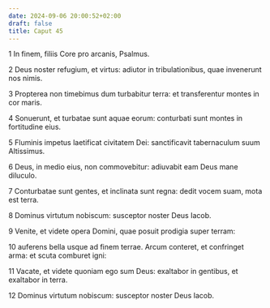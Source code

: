 ```yaml
---
date: 2024-09-06 20:00:52+02:00
draft: false
title: Caput 45
---
```





1 In finem, filiis Core pro arcanis, Psalmus.

2 Deus noster refugium, et virtus: adiutor in tribulationibus, quae invenerunt nos nimis.

3 Propterea non timebimus dum turbabitur terra: et transferentur montes in cor maris.

4 Sonuerunt, et turbatae sunt aquae eorum: conturbati sunt montes in fortitudine eius.

5 Fluminis impetus laetificat civitatem Dei: sanctificavit tabernaculum suum Altissimus.

6 Deus, in medio eius, non commovebitur: adiuvabit eam Deus mane diluculo.

7 Conturbatae sunt gentes, et inclinata sunt regna: dedit vocem suam, mota est terra.

8 Dominus virtutum nobiscum: susceptor noster Deus Iacob.

9 Venite, et videte opera Domini, quae posuit prodigia super terram:

10 auferens bella usque ad finem terrae. Arcum conteret, et confringet arma: et scuta comburet igni:

11 Vacate, et videte quoniam ego sum Deus: exaltabor in gentibus, et exaltabor in terra.

12 Dominus virtutum nobiscum: susceptor noster Deus Iacob.

